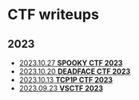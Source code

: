 # CTF writeups

## 2023
* [2023.10.27 **SPOOKY CTF 2023**](2023-10-27-SpookyCTF)
* [2023.10.20 **DEADFACE CTF 2023**](2023-10-20-DEADFACECTF)
* [2023.10.13 **TCP1P CTF 2023**](2023-10-13-TCP1PCTF)
* [2023.09.23 **VSCTF 2023**](2023-09-23-DEADFACECTF)
